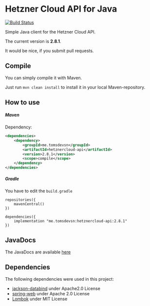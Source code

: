 Hetzner Cloud API for Java
==========================

[![Build Status](https://travis-ci.org/TomSDEVSN/hetznercloud-java.svg?branch=master)](https://travis-ci.org/TomSDEVSN/hetznercloud-java)

Simple Java client for the Hetzner Cloud API.

The current version is **2.8.1**.

It would be nice, if you submit pull requests.

## Compile

You can simply compile it with Maven.

Just run ``mvn clean install`` to install it in your local Maven-repository.

## How to use

##### Maven

Dependency:

```xml
<dependencies>
    <dependency>
        <groupId>me.tomsdevsn</groupId>
        <artifactId>hetznercloud-api</artifactId>
        <version>2.8.1</version>
        <scope>compile</scope>
    </dependency>
</dependencies>
```

##### Gradle 

You have to edit the ``build.gradle``

```
repositories({
    mavenCentral()
})

dependencies({
    implementation "me.tomsdevsn:hetznercloud-api:2.8.1"
})
```

## JavaDocs

The JavaDocs are available [here](https://docs.hcloud.siewert.io)

## Dependencies

The following dependencies were used in this project:
 * [jackson-databind](https://github.com/FasterXML/jackson-databind) under Apache2.0 License
 * [spring-web](https://github.com/spring-projects/spring-framework/tree/master/spring-web) under Apache 2.0 License
 * [Lombok](https://projectlombok.org) under MIT License
